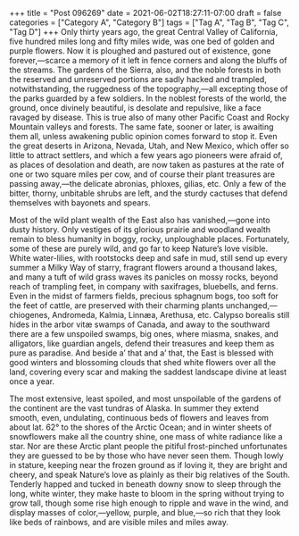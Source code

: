 +++
title = "Post 096269"
date = 2021-06-02T18:27:11-07:00
draft = false
categories = ["Category A", "Category B"]
tags = ["Tag A", "Tag B", "Tag C", "Tag D"]
+++
Only thirty years ago, the great Central Valley of California, five hundred miles long and fifty miles wide, was one bed of golden and purple flowers. Now it is ploughed and pastured out of existence, gone forever,—scarce a memory of it left in fence corners and along the bluffs of the streams. The gardens of the Sierra, also, and the noble forests in both the reserved and unreserved portions are sadly hacked and trampled, notwithstanding, the ruggedness of the topography,—all excepting those of the parks guarded by a few soldiers. In the noblest forests of the world, the ground, once divinely beautiful, is desolate and repulsive, like a face ravaged by disease. This is true also of many other Pacific Coast and Rocky Mountain valleys and forests. The same fate, sooner or later, is awaiting them all, unless awakening public opinion comes forward to stop it. Even the great deserts in Arizona, Nevada, Utah, and New Mexico, which offer so little to attract settlers, and which a few years ago pioneers were afraid of, as places of desolation and death, are now taken as pastures at the rate of one or two square miles per cow, and of course their plant treasures are passing away,—the delicate abronias, phloxes, gilias, etc. Only a few of the bitter, thorny, unbitable shrubs are left, and the sturdy cactuses that defend themselves with bayonets and spears.

Most of the wild plant wealth of the East also has vanished,—gone into dusty history. Only vestiges of its glorious prairie and woodland wealth remain to bless humanity in boggy, rocky, unploughable places. Fortunately, some of these are purely wild, and go far to keep Nature’s love visible. White water-lilies, with rootstocks deep and safe in mud, still send up every summer a Milky Way of starry, fragrant flowers around a thousand lakes, and many a tuft of wild grass waves its panicles on mossy rocks, beyond reach of trampling feet, in company with saxifrages, bluebells, and ferns. Even in the midst of farmers fields, precious sphagnum bogs, too soft for the feet of cattle, are preserved with their charming plants unchanged,—chiogenes, Andromeda, Kalmia, Linnæa, Arethusa, etc. Calypso borealis still hides in the arbor vitæ swamps of Canada, and away to the southward there are a few unspoiled swamps, big ones, where miasma, snakes, and alligators, like guardian angels, defend their treasures and keep them as pure as paradise. And beside a’ that and a’ that, the East is blessed with good winters and blossoming clouds that shed white flowers over all the land, covering every scar and making the saddest landscape divine at least once a year.

The most extensive, least spoiled, and most unspoilable of the gardens of the continent are the vast tundras of Alaska. In summer they extend smooth, even, undulating, continuous beds of flowers and leaves from about lat. 62° to the shores of the Arctic Ocean; and in winter sheets of snowflowers make all the country shine, one mass of white radiance like a star. Nor are these Arctic plant people the pitiful frost-pinched unfortunates they are guessed to be by those who have never seen them. Though lowly in stature, keeping near the frozen ground as if loving it, they are bright and cheery, and speak Nature’s love as plainly as their big relatives of the South. Tenderly happed and tucked in beneath downy snow to sleep through the long, white winter, they make haste to bloom in the spring without trying to grow tall, though some rise high enough to ripple and wave in the wind, and display masses of color,—yellow, purple, and blue,—so rich that they look like beds of rainbows, and are visible miles and miles away.
